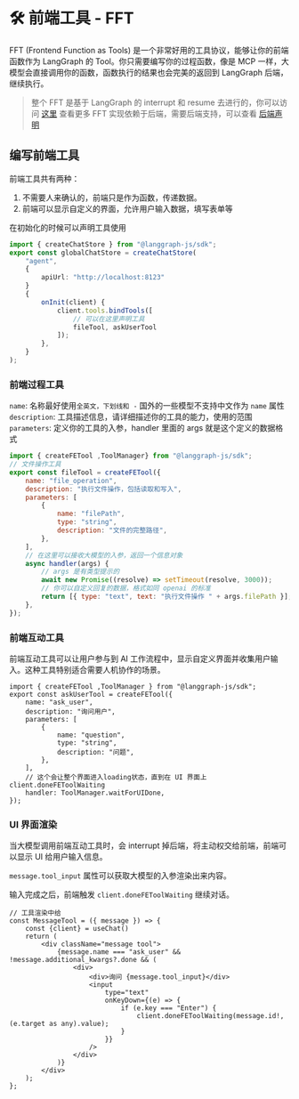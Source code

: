 # 🛠️ 前端工具 - FFT

FFT (Frontend Function as Tools) 是一个非常好用的工具协议，能够让你的前端函数作为 LangGraph 的 Tool。你只需要编写你的过程函数，像是 MCP 一样，大模型会直接调用你的函数，函数执行的结果也会完美的返回到 LangGraph 后端，继续执行。

> 整个 FFT 是基于 LangGraph 的 interrupt 和 resume 去进行的，你可以访问 [这里]() 查看更多
> FFT 实现依赖于后端，需要后端支持，可以查看 [后端声明](./backend-declare)

## 编写前端工具

前端工具共有两种：

1. 不需要人来确认的，前端只是作为函数，传递数据。
2. 前端可以显示自定义的界面，允许用户输入数据，填写表单等

在初始化的时候可以声明工具使用

```ts
import { createChatStore } from "@langgraph-js/sdk";
export const globalChatStore = createChatStore(
    "agent",
    {
        apiUrl: "http://localhost:8123"
    }
    {
        onInit(client) {
            client.tools.bindTools([
                // 可以在这里声明工具
                fileTool, askUserTool
            ]);
        },
    }
);

```

### 前端过程工具

`name`: 名称最好使用`全英文，下划线和 -` 国外的一些模型不支持中文作为 `name` 属性
`description`: 工具描述信息，请详细描述你的工具的能力，使用的范围
`parameters`: 定义你的工具的入参，handler 里面的 args 就是这个定义的数据格式

```js
import { createFETool ,ToolManager} from "@langgraph-js/sdk";
// 文件操作工具
export const fileTool = createFETool({
    name: "file_operation",
    description: "执行文件操作，包括读取和写入",
    parameters: [
        {
            name: "filePath",
            type: "string",
            description: "文件的完整路径",
        },
    ],
    // 在这里可以接收大模型的入参，返回一个信息对象
    async handler(args) {
        // args 是有类型提示的
        await new Promise((resolve) => setTimeout(resolve, 3000));
        // 你可以自定义回复的数据，格式如同 openai 的标准
        return [{ type: "text", text: "执行文件操作 " + args.filePath }];
    },
});


```

### 前端互动工具

前端互动工具可以让用户参与到 AI 工作流程中，显示自定义界面并收集用户输入。这种工具特别适合需要人机协作的场景。

```tsx
import { createFETool ,ToolManager } from "@langgraph-js/sdk";
export const askUserTool = createFETool({
    name: "ask_user",
    description: "询问用户",
    parameters: [
        {
            name: "question",
            type: "string",
            description: "问题",
        },
    ],
    // 这个会让整个界面进入loading状态，直到在 UI 界面上 client.doneFEToolWaiting
    handler: ToolManager.waitForUIDone,
});
```

### UI 界面渲染

当大模型调用前端互动工具时，会 interrupt 掉后端，将主动权交给前端，前端可以显示 UI 给用户输入信息。

`message.tool_input` 属性可以获取大模型的入参渲染出来内容。

输入完成之后，前端触发 `client.doneFEToolWaiting` 继续对话。

```tsx
// 工具渲染中给
const MessageTool = ({ message }) => {
    const {client} = useChat()
    return (
        <div className="message tool">
            {message.name === "ask_user" && !message.additional_kwargs?.done && (
                <div>
                    <div>询问 {message.tool_input}</div>
                    <input
                        type="text"
                        onKeyDown={(e) => {
                            if (e.key === "Enter") {
                                client.doneFEToolWaiting(message.id!, (e.target as any).value);
                            }
                        }}
                    />
                </div>
            )}
        </div>
    );
};
```
